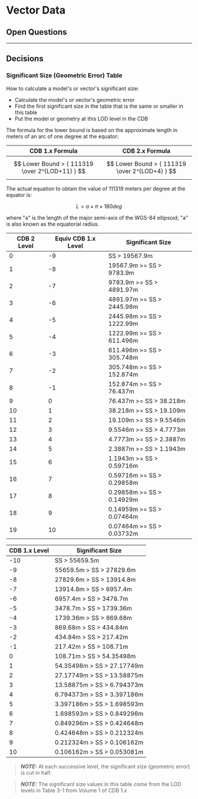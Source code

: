 # Vector Data

## Open Questions


-----------------
## Decisions

### Significant Size (Geometric Error) Table

How to calculate a model's or vector's significant size:
* Calculate the model's or vector's geometric error
* Find the first significant size in the table that is the same or smaller in this table
* Put the model or geometry at this LOD level in the CDB

The formula for the lower bound is based on the approximate length in meters of an arc of one degree at the equator:

| CDB 1.x Formula | CDB 2.x Formula |
| --------------- | --------------- |
| $$ Lower Bound > { 111319 \over 2^{LOD+11} } $$ | $$ Lower Bound > { 111319 \over 2^{LOD+4} } $$ |

The actual equation to obtain the value of 111319 meters per degree at the equator is:

$$ L = {a \times \pi \times 180 deg} $$

where "a" is the length of the major semi-axis of the WGS-84 ellipsoid; "a" is also known as the equatorial radius.


| CDB 2 Level | Equiv CDB 1.x Level | Significant Size | 
| ----------- | ------------- | ---------------- |
|  0 | -9 | SS > 19567.9m   |
|  1 | -8 |  19567.9m >= SS > 9783.9m    |
|  2 | -7 |   9783.9m >= SS > 4891.97m   |
|  3 | -6 |  4891.97m >= SS > 2445.98m   |
|  4 | -5 |  2445.98m >= SS > 1222.99m   |
|  5 | -4 |  1222.99m >= SS > 611.496m   |
|  6 | -3 |  611.496m >= SS > 305.748m   |
|  7 | -2 |  305.748m >= SS > 152.874m   |
|  8 | -1 |  152.874m >= SS >  76.437m   |
|  9 |  0 |   76.437m >= SS >  38.218m   |
| 10 |  1 |   38.218m >= SS >  19.109m   |
| 11 |  2 |   19.109m >= SS >   9.5546m  |
| 12 |  3 |   9.5546m >= SS >   4.7773m  |
| 13 |  4 |   4.7773m >= SS >   2.3887m  |
| 14 |  5 |   2.3887m >= SS >   1.1943m  |
| 15 |  6 |   1.1943m >= SS >   0.59716m |
| 16 |  7 |  0.59716m >= SS >   0.29858m |
| 17 |  8 |  0.29858m >= SS >   0.14929m |
| 18 |  9 |  0.14959m >= SS >   0.07464m |
| 19 | 10 |  0.07464m >= SS >   0.03732m |

| CDB 1.x Level | Significant Size |
| ------------- | ---------------- |
| -10 | SS > 55659.5m |
| -9 |  55659.5m > SS > 27829.6m  |
| -8 |  27829.6m > SS > 13914.8m  |
| -7 |  13914.8m > SS > 6957.4m   |
| -6 |   6957.4m > SS > 3478.7m   |
| -5 |   3478.7m > SS > 1739.36m  |
| -4 |  1739.36m > SS > 869.68m   |
| -3 |   869.68m > SS > 434.84m   |
| -2 |   434.84m > SS > 217.42m   |
| -1 |   217.42m > SS > 108.71m   |
|  0 |   108.71m > SS > 54.35498m |
|  1 | 54.35498m > SS > 27.17749m |
|  2 | 27.17749m > SS > 13.58875m |
|  3 | 13.58875m > SS > 6.794373m |
|  4 | 6.794373m > SS > 3.397186m |
|  5 | 3.397186m > SS > 1.698593m |
|  6 | 1.698593m > SS > 0.849296m |
|  7 | 0.849296m > SS > 0.424648m |
|  8 | 0.424648m > SS > 0.212324m |
|  9 | 0.212324m > SS > 0.106162m |
| 10 | 0.106162m > SS > 0.053081m |

> **_NOTE:_** At each successive level, the significant size (geometric error) is cut in half.

> **_NOTE:_** The significant size values in this table come from the LOD levels in Table 3-1 from Volume 1 of CDB 1.x
